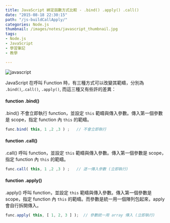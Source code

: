 ```yaml
---
title: JavaScript 綁定函數方式比較 - .bind() .apply() .call()
date: "2015-08-18 22:30:15"
path: "/js-buildCallApply/"
categories: Node.js
thumbnail: /images/notes/javascript_thumbnail.jpg
tags:
- Node.js
- JavaScript
- 學習筆記
- 教學

---
```


![javascript](/images/javascript.jpg)

JavaScript 在呼叫 Function 時，有三種方式可以改變其範疇，分別為 `.bind()`,`.call()`, `.apply()`, 而這三種又有些許的差異：

<!--more-->

#### function .bind()

.bind() 不會立即執行 function，並設定 `this` 範疇與傳入參數。傳入第一個參數是 scope，指定 function 內 `this` 的範疇。

``` js
func.bind( this, 1 ,2 ,3 ) ;   // 不會立即執行
```

#### function .call()

.call() 呼叫 function，並設定 `this` 範疇與傳入參數。傳入第一個參數是 scope，指定 function 內 `this` 的範疇。

``` js
func.call( this, 1 ,2 ,3 ) ;   // 逐一傳入參數 (立即執行)
```

#### function .apply()

.apply() 呼叫 function，並設定 `this` 範疇與傳入參數。傳入第一個參數是 scope，指定 function 內 `this` 的範疇。而參數是統一用一個陣列包起來，apply 會自行拆開傳入。


``` js
func.apply( this, [ 1, 2, 3 ] );  // 參數統一用 array 傳入 (立即執行)
```

